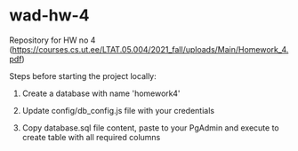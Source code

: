 # wad-hw-4
Repository for HW no 4 (https://courses.cs.ut.ee/LTAT.05.004/2021_fall/uploads/Main/Homework_4.pdf)

Steps before starting the project locally:

1) Create a database with name 'homework4'

2) Update config/db_config.js file with your credentials

3) Copy database.sql file content, paste to your PgAdmin and execute to create table with all required columns
